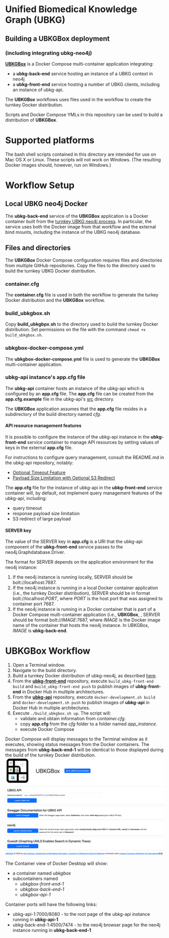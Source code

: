 # Unified Biomedical Knowledge Graph (UBKG)

## Building a UBKGBox deployment
### (including integrating ubkg-neo4j)

**[UBKGBox](https://github.com/x-atlas-consortia/ubkg-box)** is a Docker Compose
multi-container application integrating:
- a **ubkg-back-end** service hosting an instance of a UBKG context in neo4j
- a **ubkg-front-end** service hosting a number of UBKG clients, including an instance of ubkg-api.

The **UBKGBox** workflows uses files used in the workflow to create the turnkey Docker distribution.

Scripts and Docker Compose YMLs in this repository can be used to build a distribution of **UBKGBox**.

# Supported platforms
The bash shell scripts contained in this directory are intended for use on Mac OS X or Linux. 
These scripts will not work on Windows. 
(The resulting Docker images should, however, run on Windows.)

# Workflow Setup

## Local UBKG neo4j Docker
The **ubkg-back-end** service of the **UBKGBox** application is a Docker container built from 
the [turnkey UBKG neo4j process](https://github.com/x-atlas-consortia/ubkg-neo4j/blob/main/docs/BUILD_INSTRUCTIONS.md).
In particular, the service uses both the Docker image from that workflow and the external bind mounts, including
the instance of the UBKG neo4j database.

## Files and directories

The **UBKGBox** Docker Compose configuration requires files and directories
from multiple GitHub repositories. Copy the files to the directory used to build the 
turnkey UBKG Docker distribution.

### container.cfg
The **container.cfg** file is used in both the workflow to generate the turkey Docker distribution and the **UBKGBox** workflow.

### build_ubkgbox.sh
Copy **build_ubkgbpx.sh** to the directory used to build the turnkey Docker distribution.
Set permissions on the file with the command `chmod +x build_ubkgbox.sh`.

### ubkgbox-docker-compose.yml
The **ubkgbox-docker-compose.yml** file is used to 
generate the **UBKGBox** multi-container application.

### ubkg-api instance's app.cfg file
The **ubkg-api** container hosts an instance of the ubkg-api which
is configured by an **app.cfg** file. The **app.cfg** file can be created from the **app.cfg.example** file 
in the ubkg-api's [src](https://github.com/x-atlas-consortia/ubkg-api/tree/main/src/ubkg_api/instance) directory.

The **UBKGBox** application assumes that the **app.cfg** file resides in a subdirectory of the build directory named _cfg_.

#### API resource management features
It is possible to configure the instance of the ubkg-api instance in the **ubkg-front-end** service container 
to manage API resources by setting values of keys in the external **app.cfg** file. 

For instructions to configure query management, consult the README.md in the ubkg-api repository, notably:
- [Optional Timeout Feature](https://github.com/x-atlas-consortia/ubkg-api/tree/main?tab=readme-ov-file#optional-timeout-feature)
- [Payload Size Limitation with Optional S3 Redirect](https://github.com/x-atlas-consortia/ubkg-api/tree/main?tab=readme-ov-file#payload-size-validation-with-optional-s3-redirection)

The **app.cfg** file for the instance of ubkg-api in the **ubkg-front-end** service container
will, by default, not implement query management features of the ubkg-api, including:
- query timeout
- response payload size limitation
- S3 redirect of large payload

#### SERVER key
The value of the SERVER key in **app.cfg** is a URI that the ubkg-api component of the 
**ubkg-front-end** service passes to the neo4j.Graphdatabase.Driver.

The format for SERVER depends on the application environment for the neo4j instance:
1. If the neo4j instance is running locally, SERVER should be bolt://localhost:7687.
2. If the neo4j instance is running in a local Docker container application (i.e., the turnkey Docker distribution), SERVER
   should be in format bolt://localhost:_PORT_, where _PORT_ is the host port that was
   assigned to container port 7687.
3. If the neo4j instance is running in a Docker container that is part of a Docker
   Compose multi-container application (i.e., **UBKGBox**, , SERVER should be format bolt://_IMAGE_:7687,
   where _IMAGE_ is the Docker image name of the container that hosts the neo4j instance. In UBKGBox, _IMAGE_ is **ubkg-back-end**.

# UBKGBox Workflow

1. Open a Terminal window. 
2. Navigate to the build directory. 
3. Build a turnkey Docker distribution of ubkg-neo4j, as described [here](https://github.com/x-atlas-consortia/ubkg-neo4j/blob/main/docs/BUILD_INSTRUCTIONS.md).
4. From the **[ubkg-front-end](https://github.com/x-atlas-consortia/ubkg-front-end)** repository, execute `build_ubkg-front-end build` and `build_ubkg-front-end push` to publish images of **ubkg-front-end** in Docker Hub in multiple architectures.
5. From the **[ubkg-api](https://github.com/x-atlas-consortia/ubkg-api)** repository, execute `docker-development.sh build` and `docker-development.sh push` to publish images of **ubkg-api** in Docker Hub in multiple architectures.
6. Execute `./build_ubkgbox.sh up`. The script will:
   - validate and obtain information from _container.cfg_.
   - copy **app.cfg** from the _cfg_ folder to a folder named _app_instance_.
   - execute Docker Compose

Docker Compose will display messages to the Terminal window as it executes, showing status messages from the Docker containers.
The messages from **ubkg-back-end-1** will be identical to those displayed during the build of the turnkey Docker distribution.
![img_1.png](img_1.png)

The Container view of Docker Desktop will show:
- a container named _ubkgbox_
- subcontainers named
  - _ubkgbox-front-end-1_ 
  - _ubkgbox-back-end-1_
  - _ubkgbox-api-1_

Container ports will have the following links:
- ubkg-api-1:7000/8080 - to the root page of the ubkg-api instance running in **ubkg-api-1**
- ubkg-back-end-1:4500/7474 - to the neo4j browser page for the neo4j instance running in **ubkg-back-end-1**
